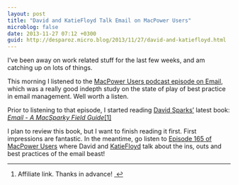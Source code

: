 ```yaml
---
layout: post
title: "David and KatieFloyd Talk Email on MacPower Users"
microblog: false
date: 2013-11-27 07:12 +0300
guid: http://desparoz.micro.blog/2013/11/27/david-and-katiefloyd.html
---
```

<p>I&#8217;ve been away on work related stuff for the last few weeks, and am catching up on lots of things.</p>

<p>This morning I listened to the <a href="http://www.macpowerusers.com/2013/11/17/mac-power-users-164-tackling-email/">MacPower Users podcast episode on Email</a>, which was a really good indepth study on the state of play of best practice in email management. Well worth a listen.</p>

<p>Prior to listening to that episode, I started reading <a href="http://macsparky.com/">David Sparks&#8217;</a> latest book: <a href="https://itunes.apple.com/au/book/email/id743560201?mt=11&amp;uo=4&amp;at=11l4Ky"><em>Email - A MacSparky Field Guide</em></a><a href="#fn:1" id="fnref:1" title="see footnote" class="footnote">[1]</a></p>

<p>I plan to review this book, but I want to finish reading it first. First impressions are fantastic. In the meantime, go listen to <a href="http://www.macpowerusers.com/2013/11/17/mac-power-users-164-tackling-email/">Episode 165 of MacPower Users</a> where David and <a href="http://katiefloyd.me">KatieFloyd</a> talk about the ins, outs and best practices of the email beast!</p>

<div class="footnotes">
<hr />
<ol>

<li id="fn:1">
<p>Affiliate link. Thanks in advance! <a href="#fnref:1" title="return to article" class="reversefootnote">&#160;&#8617;</a></p>
</li>

</ol>
</div>
